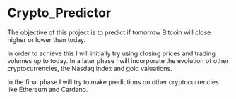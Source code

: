 # Crypto_Predictor
The objective of this project is to predict if tomorrow Bitcoin will close higher or lower than today.

In order to achieve this I will initially try using closing prices and trading volumes up to today. In a later phase I will incorporate the evolution of other cryptocurrencies, the Nasdaq index and gold valuations.

In the final phase I will try to make predictions on other cryptocurrencies like Ethereum and Cardano.
